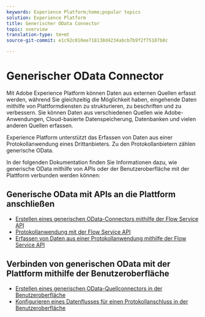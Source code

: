 ```yaml
---
keywords: Experience Platform;home;popular topics
solution: Experience Platform
title: Generischer OData Connector
topic: overview
translation-type: tm+mt
source-git-commit: e1c92c010ee718138d4234abcb7b9f2f75187b8c

---
```



# Generischer OData Connector

Mit Adobe Experience Platform können Daten aus externen Quellen erfasst werden, während Sie gleichzeitig die Möglichkeit haben, eingehende Daten mithilfe von Plattformdiensten zu strukturieren, zu beschriften und zu verbessern. Sie können Daten aus verschiedenen Quellen wie Adobe-Anwendungen, Cloud-basierte Datenspeicherung, Datenbanken und vielen anderen Quellen erfassen.

Experience Platform unterstützt das Erfassen von Daten aus einer Protokollanwendung eines Drittanbieters. Zu den Protokollanbietern zählen generische OData.

In der folgenden Dokumentation finden Sie Informationen dazu, wie generische OData mithilfe von APIs oder der Benutzeroberfläche mit der Plattform verbunden werden können:

## Generische OData mit APIs an die Plattform anschließen

- [Erstellen eines generischen OData-Connectors mithilfe der Flow Service API](../../tutorials/api/create/protocols/odata.md)
- [Protokollanwendung mit der Flow Service API](../../tutorials/api/explore/protocols.md)
- [Erfassen von Daten aus einer Protokollanwendung mithilfe der Flow Service API](../../tutorials/api/collect/protocols.md)

## Verbinden von generischen OData mit der Plattform mithilfe der Benutzeroberfläche

- [Erstellen eines generischen OData-Quellconnectors in der Benutzeroberfläche](../../tutorials/ui/create/protocols/odata.md)
- [Konfigurieren eines Datenflusses für einen Protokollanschluss in der Benutzeroberfläche](../../tutorials/ui/dataflow/protocols.md)